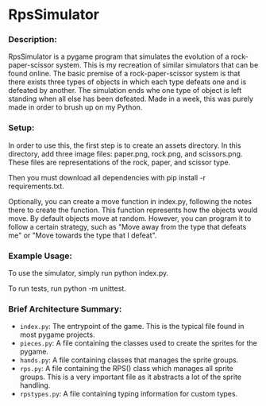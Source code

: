 # RpsSimulator

### Description:

RpsSimulator is a pygame program that simulates the evolution of a rock-paper-scissor system. This is my recreation of similar simulators that can be found online. The basic premise of a rock-paper-scissor system is that there exists three types of objects in which each type defeats one and is defeated by another. The simulation ends whe one type of object is left standing when all else has been defeated. Made in a week, this was purely made in order to brush up on my Python.

### Setup:

In order to use this, the first step is to create an assets directory. In this directory, add three image files: paper.png, rock.png, and scissors.png. These files are representations of the rock, paper, and scissor type.

Then you must download all dependencies with pip install -r requirements.txt.

Optionally, you can create a move function in index.py, following the notes there to create the function. This function represents how the objects would move. By default objects move at random. However, you can program it to follow a certain strategy, such as "Move away from the type that defeats me" or "Move towards the type that I defeat".

### Example Usage:

To use the simulator, simply run python index.py.

To run tests, run python -m unittest.

### Brief Architecture Summary:

- `index.py`: The entrypoint of the game. This is the typical file found in most pygame projects.
- `pieces.py`: A file containing the classes used to create the sprites for the pygame.
- `hands.py`: A file containing classes that manages the sprite groups.
- `rps.py`: A file containing the RPS() class which manages all sprite groups. This is a very important file as it abstracts a lot of the sprite handling.
- `rpstypes.py`: A file containing typing information for custom types.
